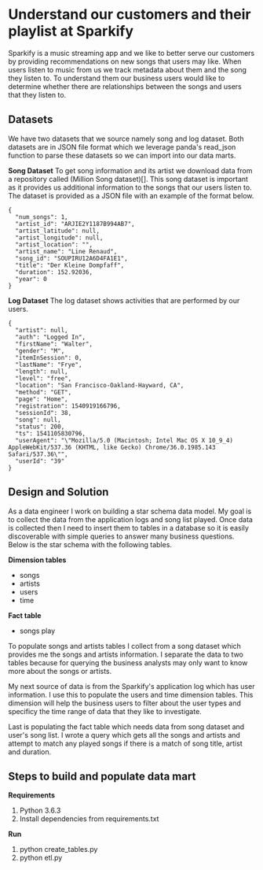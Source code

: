 # Understand our customers and their playlist at Sparkify 

Sparkify is a music streaming app and we like to better serve our customers by providing recommendations on new songs that users may like. When users listen to music from us we track metadata about them and the song they listen to. To understand them our business users would like to determine whether there are relationships between the songs and users that they listen to. 

## Datasets
We have two datasets that we source namely song and log dataset. Both datasets are in JSON file format which we leverage panda's read_json function to parse these datasets so we can import into our data marts.

**Song Dataset** 
To get song information and its artist we download data from a repository called (Million Song dataset)[]. This song dataset is important as it provides us additional information to the songs that our users listen to. The dataset is provided as a JSON file with an example of the format below.

```
{
  "num_songs": 1,
  "artist_id": "ARJIE2Y1187B994AB7",
  "artist_latitude": null,
  "artist_longitude": null,
  "artist_location": "",
  "artist_name": "Line Renaud",
  "song_id": "SOUPIRU12A6D4FA1E1",
  "title": "Der Kleine Dompfaff",
  "duration": 152.92036,
  "year": 0
}
```

**Log Dataset**
The log dataset shows activities that are performed by our users. 

```
{
  "artist": null,
  "auth": "Logged In",
  "firstName": "Walter",
  "gender": "M",
  "itemInSession": 0,
  "lastName": "Frye",
  "length": null,
  "level": "free",
  "location": "San Francisco-Oakland-Hayward, CA",
  "method": "GET",
  "page": "Home",
  "registration": 1540919166796,
  "sessionId": 38,
  "song": null,
  "status": 200,
  "ts": 1541105830796,
  "userAgent": "\"Mozilla/5.0 (Macintosh; Intel Mac OS X 10_9_4) AppleWebKit/537.36 (KHTML, like Gecko) Chrome/36.0.1985.143 Safari/537.36\"",
  "userId": "39"
}
```

## Design and Solution

As a data engineer I work on building a star schema data model. My goal is to collect the data from the application logs and song list played. Once data is collected then I need to insert them to tables in a database so it is easily discoverable with simple queries to answer many business questions. Below is the star schema with the following tables.

**Dimension tables**
  * songs
  * artists
  * users
  * time

**Fact table**
  * songs play

To populate songs and artists tables I collect from a song dataset which provides me the songs and artists information. I separate the data to two tables because for querying the business analysts may only want to know more about the songs or artists. 

My next source of data is from the Sparkify's application log which has user information. I use this to populate the users and time dimension tables. This dimension will help the business users to filter about the user types and specificy the time range of data that they like to investigate. 

Last is populating the fact table which needs data from song dataset and user's song list. I wrote a query which gets all the songs and artists and attempt to match any played songs if there is a match of song title, artist and duration. 

## Steps to build and populate data mart

**Requirements**
1. Python 3.6.3
2. Install dependencies from requirements.txt

**Run**
1. python create_tables.py
2. python etl.py
